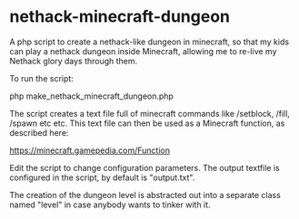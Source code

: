 # nethack-minecraft-dungeon

A php script to create a nethack-like dungeon in minecraft, so that my kids can play a nethack dungeon inside Minecraft, allowing me to re-live my Nethack glory days through them.

To run the script:

php make_nethack_minecraft_dungeon.php

The script creates a text file full of minecraft commands like /setblock, /fill, /spawn etc etc. This text file can then be used as a Minecraft function, as described here:

https://minecraft.gamepedia.com/Function


Edit the script to change configuration parameters.  The output textfile is configured in the script, by default is "output.txt".


The creation of the dungeon level is abstracted out into a separate class named "level" in case anybody wants to tinker with it.

